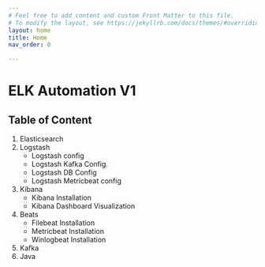 ```yaml
---
# Feel free to add content and custom Front Matter to this file.
# To modify the layout, see https://jekyllrb.com/docs/themes/#overriding-theme-defaults
layout: home
title: Home
nav_order: 0

---
```


# ELK Automation V1

## Table of Content

1. Elasticsearch
2. Logstash
    - Logstash config
    - Logstash Kafka Config.
    - Logstash DB Config
    - Logstash Metricbeat config
3. Kibana
    - Kibana Installation
    - Kibana Dashboard Visualization
4. Beats
    - Filebeat Installation
    - Metricbeat Installation
    - Winlogbeat Installation
5. Kafka
6. Java
